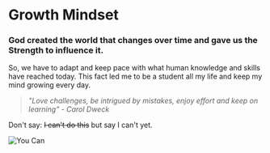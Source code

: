 # Growth Mindset

### God created the world that changes over time and gave us  **the Strength to influence it.**

So, we have to adapt and keep pace with what human knowledge and skills have reached today. This fact led me to be a student all my life and keep my mind growing every day.



> *"Love challenges, be intrigued by mistakes, enjoy effort and keep on learning" - Carol Dweck*

Don't say: ~~I can't do this~~ but say I can't yet.


![You Can](https://i.pinimg.com/originals/23/be/35/23be3506ae373d733f9e23c6c59f7c84.jpg)
